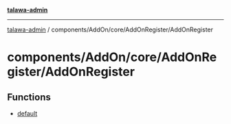 [**talawa-admin**](../../../../../README.md)

***

[talawa-admin](../../../../../README.md) / components/AddOn/core/AddOnRegister/AddOnRegister

# components/AddOn/core/AddOnRegister/AddOnRegister

## Functions

- [default](functions/default.md)
